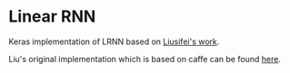 # Linear RNN
Keras implementation of LRNN based on [Liusifei's work][1].

Liu's original implementation which is based on caffe can be found [here][2].

[1]: https://www.sifeiliu.net/linear-rnn
[2]: https://github.com/Liusifei/caffe-lowlevel

